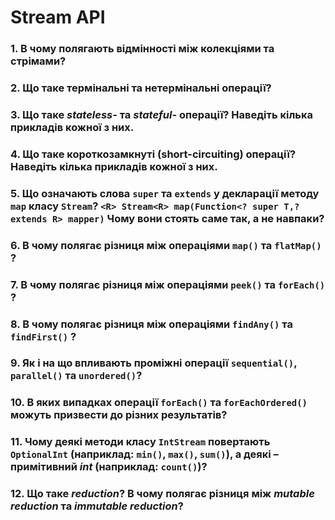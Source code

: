    # Stream API
### 1. В чому полягають відмінності між колекціями та стрімами?
### 2. Що таке термінальні та нетермінальні операції?
### 3. Що таке *stateless-* та *stateful-* операції? Наведіть кілька прикладів кожної з них.
### 4. Що таке короткозамкнуті (short-circuiting) операції? Наведіть кілька прикладів кожної з них.
### 5. Що означають слова `super` та `extends` у декларації методу `map` класу `Stream`?   `<R> Stream<R> map(Function<? super T,? extends R> mapper)` Чому вони стоять саме так, а не навпаки?
### 6. В чому полягає різниця між операціями `map()` та `flatMap()` ? 
### 7. В чому полягає різниця між операціями `peek()` та `forEach()` ? 
### 8. В чому полягає різниця між операціями `findAny()` та `findFirst()` ? 
### 9. Як і на що впливають проміжні операції `sequential()`, `parallel()` та `unordered()`?
### 10. В яких випадках операції `forEach()` та `forEachOrdered()` можуть призвести до різних результатів?
### 11. Чому деякі методи класу `IntStream` повертають `OptionalInt` (наприклад: `min()`, `max()`, `sum()`), а деякі – примітивний *int* (наприклад: `count()`)?
### 12. Що таке *reduction*? В чому полягає різниця між *mutable reduction* та *immutable reduction*?
